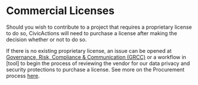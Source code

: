 # Commercial Licenses

Should you wish to contribute to a project that requires a proprietary license to do so, CivicActions will need to purchase a license after making the decision whether or not to do so.

If there is no existing proprietary license, an issue can be opened at [Governance, Risk, Compliance & Communication (GRCC)](XXX) or a workflow in [tool] to begin the process of reviewing the vendor for our data privacy and security protections to purchase a license. See more on the Procurement process [here](XXX).
